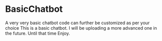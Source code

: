 # BasicChatbot
A very very basic chatbot code can further be customized as per your choice
This is a basic chatbot.
I will be uploading a more advanced one in the future.
Until that time Enjoy.

